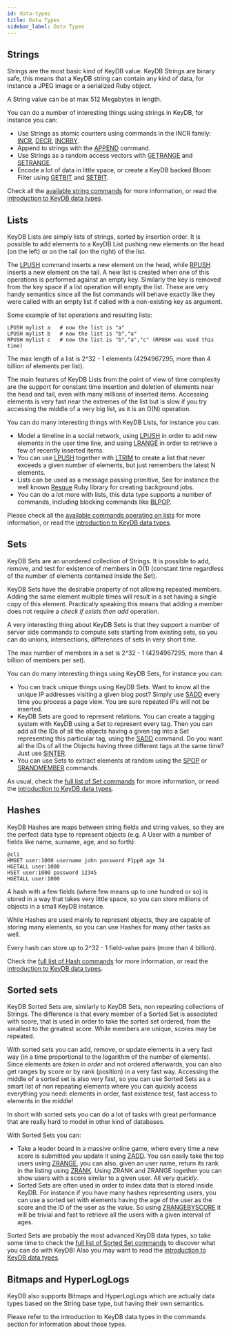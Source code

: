 ```yaml
---
id: data-types
title: Data Types
sidebar_label: Data Types
---
```


Strings
---

Strings are the most basic kind of KeyDB value. KeyDB Strings are binary safe, this means that a KeyDB string can contain any kind of data, for instance a
JPEG image or a serialized Ruby object.

A String value can be at max 512 Megabytes in length.

You can do a number of interesting things using strings in KeyDB, for instance you can:

* Use Strings as atomic counters using commands in the INCR family: [INCR](/commands/incr), [DECR](/commands/decr), [INCRBY](/commands/incrby).
* Append to strings with the [APPEND](/commands/append) command.
* Use Strings as a random access vectors with [GETRANGE](/commands/getrange) and [SETRANGE](/commands/setrange).
* Encode a lot of data in little space, or create a KeyDB backed Bloom Filter using [GETBIT](/commands/getbit) and [SETBIT](/commands/setbit).

Check all the [available string commands](/commands/#string) for more information, or read the [introduction to KeyDB data types](/topics/data-types-intro).


Lists
---

KeyDB Lists are simply lists of strings, sorted by insertion order.
It is possible to add elements to a KeyDB List pushing new elements on the head  (on the left) or on the tail (on the right) of the list.

The [LPUSH](/commands/lpush) command inserts a new element on the head, while
[RPUSH](/commands/rpush) inserts a new element on the tail. A new list is created
when one of this operations is performed against an empty key.
Similarly the key is removed from the key space if a list operation will
empty the list. These are very handy semantics since all the list commands will
behave exactly like they were called with an empty list if called with a
non-existing key as argument.

Some example of list operations and resulting lists:

    LPUSH mylist a   # now the list is "a"
    LPUSH mylist b   # now the list is "b","a"
    RPUSH mylist c   # now the list is "b","a","c" (RPUSH was used this time)

The max length of a list is 2^32 - 1 elements (4294967295, more than 4 billion of elements per list).

The main features of KeyDB Lists from the point of view of time complexity are
the support for constant time insertion and deletion of elements near the
head and tail, even with many millions of inserted items.
Accessing elements is very fast near the extremes of the list but
is slow if you try accessing the middle of a very big list, as it is
an O(N) operation.

You can do many interesting things with KeyDB Lists, for instance you can:

* Model a timeline in a social network, using [LPUSH](/commands/lpush) in order to add new elements in the user time line, and using [LRANGE](/commands/lrange) in order to retrieve a few of recently inserted items.
* You can use [LPUSH](/commands/lpush) together with [LTRIM](/commands/ltrim) to create a list that never exceeds a given number of elements, but just remembers the latest N elements.
* Lists can be used as a message passing primitive, See for instance the well known [Resque](https://github.com/defunkt/resque) Ruby library for creating background jobs.
* You can do a lot more with lists, this data type supports a number of commands, including blocking commands like [BLPOP](/commands/blpop).

Please check all the [available commands operating on lists](/commands#list) for more information, or read the [introduction to KeyDB data types](/topics/data-types-intro).


Sets
---

KeyDB Sets are an unordered collection of Strings. It is possible to add,
remove, and test for existence of members in O(1) (constant time regardless
of the number of elements contained inside the Set).

KeyDB Sets have the desirable property of not allowing repeated members. Adding the same element multiple times will result in a set having a single copy of this element. Practically speaking this means that adding a member does not require a *check if exists then add* operation.

A very interesting thing about KeyDB Sets is that they support a number of
server side commands to compute sets starting from existing sets, so you
can do unions, intersections, differences of sets in very short time.

The max number of members in a set is 2^32 - 1 (4294967295, more than 4 billion   of members per set).

You can do many interesting things using KeyDB Sets, for instance you can:

* You can track unique things using KeyDB Sets. Want to know all the unique IP addresses visiting a given blog post? Simply use [SADD](/commands/sadd) every time you process a page view. You are sure repeated IPs will not be inserted.
* KeyDB Sets are good to represent relations. You can create a tagging system with KeyDB using a Set to represent every tag. Then you can add all the IDs of all the objects having a given tag into a Set representing this particular tag, using the [SADD](/commands/sadd) command. Do you want all the IDs of all the Objects having three different tags at the same time? Just use [SINTER](/commands/sinter).
* You can use Sets to extract elements at random using the [SPOP](/commands/spop) or [SRANDMEMBER](/commands/srandmember) commands.


As usual, check the [full list of Set commands](/commands#set) for more information, or read the [introduction to KeyDB data types](/topics/data-types-intro).


Hashes
---

KeyDB Hashes are maps between string fields and string values, so they are the perfect data type to represent objects (e.g. A User with a number of fields like name, surname, age, and so forth):

    @cli
    HMSET user:1000 username john password P1pp0 age 34
    HGETALL user:1000
    HSET user:1000 password 12345
    HGETALL user:1000

A hash with a few fields (where few means up to one hundred or so) is stored in a way
that takes very little space, so you can store millions of objects in a small
KeyDB instance.

While Hashes are used mainly to represent objects, they are capable of storing many elements, so you can use Hashes for many other tasks as well.

Every hash can store up to 2^32 - 1 field-value pairs (more than 4 billion).

Check the [full list of Hash commands](/commands#hash) for more information, or read the [introduction to KeyDB data types](/topics/data-types-intro).


Sorted sets
---

KeyDB Sorted Sets are, similarly to KeyDB Sets, non repeating collections of
Strings. The difference is that every member of a Sorted Set is associated
with score, that is used in order to take the sorted set ordered, from the
smallest to the greatest score.  While members are unique, scores may be
repeated.

With sorted sets you can add, remove, or update elements in a very fast way
(in a time proportional to the logarithm of the number of elements). Since
elements are *taken in order* and not ordered afterwards, you can also get
ranges by score or by rank (position) in a very fast way.
Accessing the middle of a sorted set is also very fast, so you can use
Sorted Sets as a smart list of non repeating elements where you can quickly access
everything you need: elements in order, fast existence test, fast access
to elements in the middle!

In short with sorted sets you can do a lot of tasks with great performance
that are really hard to model in other kind of databases.

With Sorted Sets you can:

* Take a leader board in a massive online game, where every time a new score
is submitted you update it using [ZADD](/commands/zadd). You can easily
take the top users using [ZRANGE](/commands/zrange), you can also, given an
user name, return its rank in the listing using [ZRANK](/commands/zrank).
Using ZRANK and ZRANGE together you can show users with a score similar to
a given user. All very *quickly*.
* Sorted Sets are often used in order to index data that is stored inside KeyDB.
For instance if you have many hashes representing users, you can use a sorted set with elements having the age of the user as the score and the ID of the user as the value. So using [ZRANGEBYSCORE](/commands/zrangebyscore) it will be trivial and fast to retrieve all the users with a given interval of ages.


Sorted Sets are probably the most advanced KeyDB data types, so take some time to check the [full list of Sorted Set commands](/commands#sorted_set) to discover what you can do with KeyDB! Also you may want to read the [introduction to KeyDB data types](/topics/data-types-intro).

Bitmaps and HyperLogLogs
---

KeyDB also supports Bitmaps and HyperLogLogs which are actually data types
based on the String base type, but having their own semantics.

Please refer to the introduction to KeyDB data types in the commands section for information about those types.
